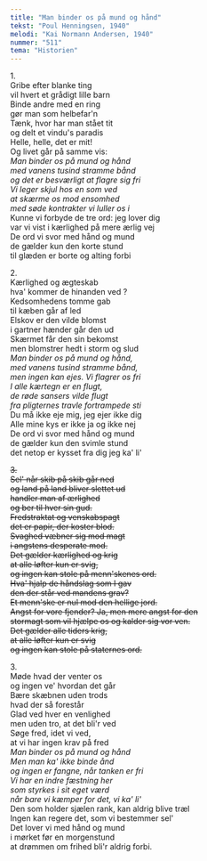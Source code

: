 ```yaml
---
title: "Man binder os på mund og hånd"
tekst: "Poul Henningsen, 1940"
melodi: "Kai Normann Andersen, 1940"
nummer: "511"
tema: "Historien"
---
```

1\.\
Gribe efter blanke ting<br>
vil hvert et grådigt lille barn<br>
Binde andre med en ring<br>
gør man som helbefar'n<br>
Tænk, hvor har man stået tit<br>
og delt et vindu's paradis<br>
Helle, helle, det er mit!<br>
Og livet går på samme vis:<br>
*Man binder os på mund og hånd<br>
med vanens tusind stramme bånd<br>
og det er besværligt at flagre sig fri<br>
Vi leger skjul hos en som ved<br>
at skærme os mod ensomhed<br>
med søde kontrakter vi luller os i<br>*
Kunne vi forbyde de tre ord: jeg lover dig<br>
var vi vist i kærlighed på mere ærlig vej<br>
De ord vi svor med hånd og mund<br>
de gælder kun den korte stund<br>
til glæden er borte og alting forbi<br>

2\.\
Kærlighed og ægteskab<br>
hva' kommer de hinanden ved ?<br>
Kedsomhedens tomme gab<br>
til kæben går af led<br>
Elskov er den vilde blomst<br>
i gartner hænder går den ud<br>
Skærmet får den sin bekomst<br>
men blomstrer hedt i storm og slud<br>
*Man binder os på mund og hånd,<br>
med vanens tusind stramme bånd,<br>
men ingen kan ejes. Vi flagrer os fri<br>
I alle kærtegn er en flugt,<br>
de røde sansers vilde flugt<br>
fra pligternes travle fortrampede sti<br>*
Du må ikke eje mig, jeg ejer ikke dig<br>
Alle mine kys er ikke ja og ikke nej<br>
De ord vi svor med hånd og mund<br>
de gælder kun den svimle stund<br>
det netop er kysset fra dig jeg ka' li'<br>

~~3\.\
Sel' når skib på skib går ned<br>
og land på land bliver slettet ud<br>
handler man af ærlighed<br>
og ber til hver sin gud.<br>
Fredstraktat og venskabspagt<br>
det er papir, der koster blod.<br>
Svaghed væbner sig mod magt<br>
i angstens desperate mod.<br>
Det gælder kærlighed og krig<br>
at alle løfter kun er svig,<br>
og ingen kan stole på menn'skenes ord.<br>
Hva' hjalp de håndslag som I gav<br>
den der står ved mandens grav?<br>
Et menn'ske er nul mod den hellige jord.<br>
Angst for vore fjender? Ja, men mere angst for den<br>
stormagt som vil hjælpe os og kalder sig vor ven.<br>
Det gælder alle tiders krig,<br>
at alle løfter kun er svig<br>
og ingen kan stole på staternes ord.<br>~~

3\.\
Møde hvad der venter os<br>
og ingen ve' hvordan det går<br>
Bære skæbnen uden trods<br>
hvad der så forestår<br>
Glad ved hver en venlighed<br>
men uden tro, at det bli'r ved<br>
Søge fred, idet vi ved,<br>
at vi har ingen krav på fred<br>
*Man binder os på mund og hånd<br>
Men man ka' ikke binde ånd<br>
og ingen er fangne, når tanken er fri<br>
Vi har en indre fæstning her<br>
som styrkes i sit eget værd<br>
når bare vi kæmper for det, vi ka' li'<br>*
Den som holder sjælen rank, kan aldrig blive træl<br>
Ingen kan regere det, som vi bestemmer sel'<br>
Det lover vi med hånd og mund<br>
i mørket før en morgenstund<br>
at drømmen om frihed bli'r aldrig forbi.<br>
